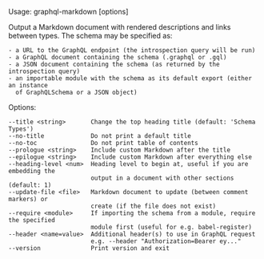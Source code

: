 
  Usage: graphql-markdown [options] <schema>

  Output a Markdown document with rendered descriptions and links between types.
  The schema may be specified as:

    - a URL to the GraphQL endpoint (the introspection query will be run)
    - a GraphQL document containing the schema (.graphql or .gql)
    - a JSON document containing the schema (as returned by the introspection query)
    - an importable module with the schema as its default export (either an instance
      of GraphQLSchema or a JSON object)

  Options:

    --title <string>       Change the top heading title (default: 'Schema Types')
    --no-title             Do not print a default title
    --no-toc               Do not print table of contents
    --prologue <string>    Include custom Markdown after the title
    --epilogue <string>    Include custom Markdown after everything else
    --heading-level <num>  Heading level to begin at, useful if you are embedding the
                           output in a document with other sections (default: 1)
    --update-file <file>   Markdown document to update (between comment markers) or
                           create (if the file does not exist)
    --require <module>     If importing the schema from a module, require the specified
                           module first (useful for e.g. babel-register)
    --header <name=value>  Additional header(s) to use in GraphQL request
                           e.g. --header "Authorization=Bearer ey..."
    --version              Print version and exit

